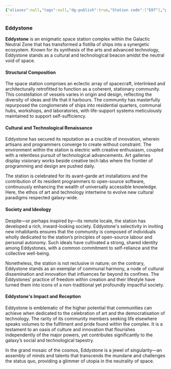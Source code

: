 ```yaml
---
{"aliases":null,"tags":null,"dg-publish":true,"Station code":["E07"],"permalink":"/narrative/locations/worlds/eddystone/","dgPassFrontmatter":true}
---
```


### Eddystone

**Eddystone** is an enigmatic space station complex within the Galactic Neutral Zone that has transformed a flotilla of ships into a synergetic ecosystem. Known for its synthesis of the arts and advanced technology, Eddystone stands as a cultural and technological beacon amidst the neutral void of space.

#### Structural Composition

The space station comprises an eclectic array of spacecraft, interlinked and architecturally retrofitted to function as a coherent, stationary community. This constellation of vessels varies in origin and design, reflecting the diversity of ideas and life that it harbours. The community has masterfully repurposed the conglomerate of ships into residential quarters, communal hubs, workshops, and laboratories, with life-support systems meticulously maintained to support self-sufficiency.

#### Cultural and Technological Renaissance

Eddystone has secured its reputation as a crucible of innovation, wherein artisans and programmers converge to create without constraint. The environment within the station is electric with creative enthusiasm, coupled with a relentless pursuit of technological advancements. Art galleries display visionary works beside creative tech labs where the frontier of programming and design are pushed daily.

The station is celebrated for its avant-garde art installations and the contribution of its resident programmers to open-source software, continuously enhancing the wealth of universally accessible knowledge. Here, the ethos of art and technology intertwine to evolve new cultural paradigms respected galaxy-wide.

#### Society and Ideology

Despite—or perhaps inspired by—its remote locale, the station has developed a rich, inward-looking society. Eddystone's selectivity in inviting new inhabitants ensures that the community is composed of individuals wholly dedicated to the station’s principles of open-source labour and personal autonomy. Such ideals have cultivated a strong, shared identity among Eddystones, with a common commitment to self-reliance and the collective well-being.

Nonetheless, the station is not reclusive in nature; on the contrary, Eddystone stands as an exemplar of communal harmony, a node of cultural dissemination and innovation that influences far beyond its confines. The Eddystones’ practice of freedom within creation and their lifestyle have turned them into icons of a non-traditional yet profoundly impactful society.

#### Eddystone's Impact and Reception

Eddystone is emblematic of the higher potential that communities can achieve when dedicated to the celebration of art and the democratisation of technology. The rarity of its community members seeking life elsewhere speaks volumes to the fulfilment and pride found within the complex. It is a testament to an oasis of culture and innovation that flourishes independently of the major powers, yet contributes significantly to the galaxy’s social and technological tapestry.

In the grand mosaic of the cosmos, Eddystone is a jewel of singularity—an assembly of minds and talents that transcends the mundane and challenges the status quo, providing a glimmer of utopia in the neutrality of space.